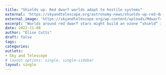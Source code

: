 ```yaml
---
title: "Shields up: Red dwarf worlds adapt to hostile systems"
external: 'https://skyandtelescope.org/astronomy-news/shields-up-red-dwarf-worlds-might-adapt-to-hostile-systems/'
external_image: 'https://skyandtelescope.org/wp-content/uploads/Mdwarfs_feat.jpg'
excerpt: "Worlds around red dwarf stars might build an ozone “shield” in response to stellar flares."
date: 2022-11-08
author: "Elise Cutts"
draft: false
tags:
categories:
outlets:
- Sky and Telescope
# layout options: single, single-sidebar
layout: single
---
```


